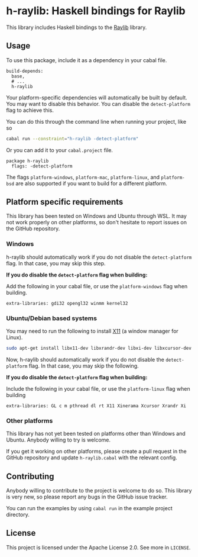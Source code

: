 # h-raylib: Haskell bindings for Raylib

This library includes Haskell bindings to the [Raylib](https://www.raylib.com/) library.

## Usage

To use this package, include it as a dependency in your cabal file.

```cabal
build-depends:
  base,
  # ...
  h-raylib
```

Your platform-specific dependencies will automatically be built by default. You
may want to disable this behavior. You can disable the `detect-platform` flag to
achieve this.

You can do this through the command line when running your project, like so

```sh
cabal run --constraint="h-raylib -detect-platform"
```

Or you can add it to your `cabal.project` file.

```
package h-raylib
  flags: -detect-platform
```

The flags `platform-windows`, `platform-mac`, `platform-linux`, and `platform-bsd` are also
supported if you want to build for a different platform.

## Platform specific requirements

This library has been tested on Windows and Ubuntu through WSL. It may not work properly on other platforms, so don't hesitate to report issues on the GitHub repository.

### Windows

h-raylib should automatically work if you do not disable the `detect-platform` flag. In that case, you may skip this step.

**If you do disable the `detect-platform` flag when building:**

Add the following in your cabal file, or use the `platform-windows` flag when building.

```cabal
extra-libraries: gdi32 opengl32 winmm kernel32
```

### Ubuntu/Debian based systems

You may need to run the following to install [X11](https://en.wikipedia.org/wiki/X_Window_System) (a window manager for Linux).

```bash
sudo apt-get install libx11-dev libxrandr-dev libxi-dev libxcursor-dev libxinerama-dev
```

Now, h-raylib should automatically work if you do not disable the `detect-platform` flag. In that case, you may skip the following.

**If you do disable the `detect-platform` flag when building:**

Include the following in your cabal file, or use the `platform-linux` flag when building

```cabal
extra-libraries: GL c m pthread dl rt X11 Xinerama Xcursor Xrandr Xi
```

### Other platforms

This library has not yet been tested on platforms other than Windows and Ubuntu. Anybody willing to try is welcome.

If you get it working on other platforms, please create a pull request in the
GitHub repository and update `h-raylib.cabal` with the relevant config.

## Contributing

Anybody willing to contribute to the project is welcome to do so. This
library is very new, so please report any bugs in the GitHub issue tracker.

You can run the examples by using `cabal run` in the example project directory.

## License

This project is licensed under the Apache License 2.0. See more in `LICENSE`.
